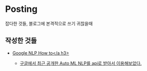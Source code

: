 # Posting
잡다한 것들, 블로그에 본격적으로 쓰기 귀찮을때

## 작성한 것들
- <a href='https://github.com/ElApseR/Posting/blob/master/Google%20NLP%20How%20to.ipynb' h3>Google NLP How to</a h3>
  - 구글에서 최근 공개한 Auto ML NLP를 api로 받아서 이용해보았다. 
